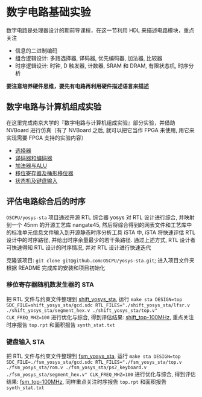 # 数字电路基础实验
数字电路是处理器设计的期前导课程，在这一节利用 HDL 来描述电路模块，重点关注

- 信息的二进制编码
- 组合逻辑设计: 多路选择器, 译码器, 优先编码器, 加法器, 比较器
- 时序逻辑设计: 时钟, D 触发器, 计数器, SRAM 和 DRAM, 有限状态机, 时序分析

**要注意培养硬件思维，要先有电路再利用硬件描述语言来描述**

## 数字电路与计算机组成实验
在这里完成南京大学的『数字电路与计算机组成实验』部分实验，并借助 NVBoard 进行仿真（有了 NVBoard 之后, 就可以把它当作 FPGA 来使用, 用它来实现需要 FPGA 支持的实验内容）

- [选择器](./mux/)
- [译码器和编码器](./encoder_decoder/)
- [加法器与ALU](./alu/)
- [移位寄存器及桶形移位器](./shift/)
- [状态机及键盘输入](./fsm/)

## 评估电路综合后的时序
`OSCPU/yosys-sta` 项目通过开源 RTL 综合器 yosys 对 RTL 设计进行综合, 并映射到一个 45nm 的开源工艺库 nangate45, 然后将综合得到的网表文件和工艺库中的标准单元信息文件输入到开源静态时序分析工具 iSTA 中, iSTA 将快速评估 RTL 设计中的时序路径, 并给出时序余量最少的若干条路径. 通过上述方式, RTL 设计者可快速得知 RTL 设计的时序情况, 并对 RTL 设计进行快速迭代

克隆该项目: `git clone git@github.com:OSCPU/yosys-sta.git`; 进入项目文件夹根据 README 完成库的安装和项目初始化

### 移位寄存器随机数发生器的 STA
把 RTL 文件与约束文件整理到 [shift_yosys_sta](./shift_yosys_sta/), 运行 `make sta DESIGN=top SDC_FILE=shift_yosys_sta/gcd.sdc RTL_FILES="./shift_yosys_sta/lfsr.v ./shift_yosys_sta/segment_hex.v ./shift_yosys_sta/top.v" CLK_FREQ_MHZ=100` 进行优化与综合, 得到评估结果: [shift_top-100MHz](./shift_top-100MHz/), 重点关注时序报告 `top.rpt` 和面积报告 `synth_stat.txt`

### 键盘输入 STA
把 RTL 文件与约束文件整理到 [fsm_yosys_sta](./fsm_yosys_sta/), 运行 `make sta DESIGN=top SDC_FILE=./fsm_yosys_sta/gcd.sdc RTL_FILES="./fsm_yosys_sta/top.v ./fsm_yosys_sta/rom.v ./fsm_yosys_sta/ps2_keyboard.v ./fsm_yosys_sta/segment_hex.v" CLK_FREQ_MHZ=100` 进行优化与综合, 得到评估结果: [fsm_top-100MHz](./fsm_top-100MHz/), 同样重点关注时序报告 `top.rpt` 和面积报告 `synth_stat.txt`
